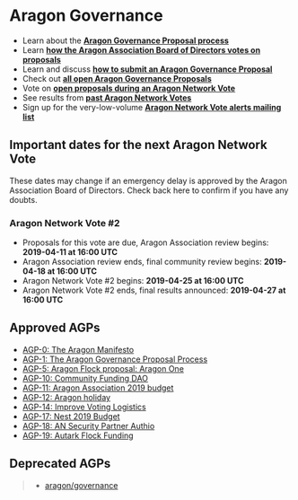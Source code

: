 # Aragon Governance

- Learn about the [**Aragon Governance Proposal process**](https://github.com/aragon/AGPs/blob/master/AGPs/AGP-1.md)
- Learn [**how the Aragon Association Board of Directors votes on proposals**](https://github.com/aragon/AGPs/blob/master/aa_board_review.md)
- Learn and discuss [**how to submit an Aragon Governance Proposal**](https://forum.aragon.org/t/how-to-create-an-aragon-governance-proposal/374)
- Check out [**all open Aragon Governance Proposals**](https://github.com/aragon/AGPs/pulls)
- Vote on [**open proposals during an Aragon Network Vote**](https://survey.aragon.org)
- See results from [**past Aragon Network Votes**](https://github.com/aragon/AGPs/tree/master/votes)
- Sign up for the very-low-volume [**Aragon Network Vote alerts mailing list**](https://one.us15.list-manage.com/subscribe?u=a590aa3843a54b079d48e6e18&id=9b7f365936)

## Important dates for the next Aragon Network Vote

These dates may change if an emergency delay is approved by the Aragon Association Board of Directors. Check back here to confirm if you have any doubts.

### Aragon Network Vote #2

- Proposals for this vote are due, Aragon Association review begins: **2019-04-11 at 16:00 UTC**
- Aragon Association review ends, final community review begins: **2019-04-18 at 16:00 UTC**
- Aragon Network Vote #2 begins: **2019-04-25 at 16:00 UTC**
- Aragon Network Vote #2 ends, final results announced: **2019-04-27 at 16:00 UTC**

## Approved AGPs

- [AGP-0: The Aragon Manifesto](https://github.com/aragon/AGPs/blob/master/AGPs/AGP-0.md)
- [AGP-1: The Aragon Governance Proposal Process](https://github.com/aragon/AGPs/blob/master/AGPs/AGP-1.md)
- [AGP-5: Aragon Flock proposal: Aragon One](https://github.com/aragon/AGPs/blob/master/AGPs/AGP-5.md)
- [AGP-10: Community Funding DAO](https://github.com/aragon/AGPs/blob/master/AGPs/AGP-10.md)
- [AGP-11: Aragon Association 2019 budget](https://github.com/aragon/AGPs/blob/master/AGPs/AGP-11.md)
- [AGP-12: Aragon holiday](https://github.com/aragon/AGPs/blob/master/AGPs/AGP-12.md)
- [AGP-14: Improve Voting Logistics](https://github.com/aragon/AGPs/blob/master/AGPs/AGP-14.md)
- [AGP-17: Nest 2019 Budget](https://github.com/aragon/AGPs/blob/master/AGPs/AGP-17.md)
- [AGP-18: AN Security Partner Authio](https://github.com/aragon/AGPs/blob/master/AGPs/AGP-18.md)
- [AGP-19: Autark Flock Funding](https://github.com/aragon/AGPs/blob/master/AGPs/AGP-19.md)

## Deprecated AGPs

> - [aragon/governance](https://github.com/aragon/governance/)
